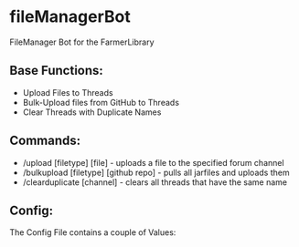 # fileManagerBot
FileManager Bot for the FarmerLibrary




## Base Functions:
- Upload Files to Threads
- Bulk-Upload files from GitHub to Threads
- Clear Threads with Duplicate Names


## Commands:
- /upload [filetype] [file] - uploads a file to the specified forum channel
- /bulkupload [filetype] [github repo] - pulls all jarfiles and uploads them
- /clearduplicate [channel] - clears all threads that have the same name

## Config:
The Config File contains a couple of Values:
